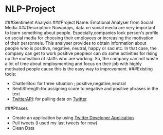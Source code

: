 # NLP-Project
###Sentiment Analysis
###Project Name: Emotional Analyser from Social Media
###Description:
   Nowadays, data on social media are very important to learn something about people. Especially,companies look person's profile on social media for choosing their employees or increasing the motivation of their personnels. This analyser provides to obtain information about people who is positive, negative, neutral, happy or sad etc. In that case, the company can get to work positive peopleor can do some activities for rising up the motivation of staffs who are working. So, the company can not waste a lot of time about employmenting and focus on their job with highly motivated people cause this is the easy way to improvement.
###Existing tools:

* ChatterBox: for three situation ; positive,negative,neutral
* SentiStrength:for assigning score to negative and positive phrases in the text
* [TwitterAPI](https://twitter.com/twitterapi): for pulling data on [Twitter](https://twitter.com)

###Phases

* Create an application by using [Twitter Developer Application](https://apps.twitter.com/)
* Pull tweets (I used my last tweets for now)
* Clean Data
